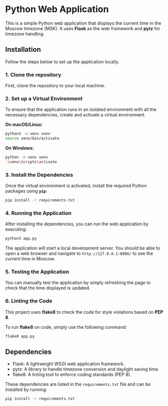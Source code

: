 # Python Web Application

This is a simple Python web application that displays the current time in the Moscow timezone (MSK). It uses **Flask** as the web framework and **pytz** for timezone handling.

## Installation

Follow the steps below to set up the application locally.

### 1. Clone the repository

First, clone the repository to your local machine.


### 2. Set up a Virtual Environment

To ensure that the application runs in an isolated environment with all the necessary dependencies, create and activate a virtual environment.

**On macOS/Linux:**

```bash
python3 -m venv venv
source venv/bin/activate
```

**On Windows:**

```bash
python -m venv venv
.\venv\Scripts\activate
```

### 3. Install the Dependencies

Once the virtual environment is activated, install the required Python packages using **`pip`**:

```bash
pip install -r requirements.txt
```

### 4. Running the Application

After installing the dependencies, you can run the web application by executing:

```bash
python3 app.py
```

The application will start a local development server. You should be able to open a web browser and navigate to `http://127.0.0.1:8000/` to see the current time in Moscow.

### 5. Testing the Application

You can manually test the application by simply refreshing the page to check that the time displayed is updated.

### 6. Linting the Code

This project uses **flake8** to check the code for style violations based on **PEP 8**.

To run **flake8** on code, simply use the following command:

```bash
flake8 app.py
```

## Dependencies

- Flask: A lightweight WSGI web application framework.
- pytz: A library to handle timezone conversion and daylight saving time.
- flake8: A linting tool to enforce coding standards (PEP 8).

These dependencies are listed in the `requirements.txt` file and can be installed by running:

```bash
pip install -r requirements.txt
```